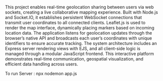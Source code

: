 This project enables real-time geolocation sharing between users via web sockets, creating a live collaborative mapping experience. Built with Node.js and Socket.IO, it establishes persistent WebSocket connections that transmit user coordinates to all connected clients. Leaflet.js is used to render the map interface, dynamically placing markers based on incoming location data. The application listens for geolocation updates through the browser’s native API and broadcasts each user’s coordinates with unique identifiers to ensure accurate tracking. The system architecture includes an Express server rendering views with EJS, and all client-side logic is managed through a modular JavaScript frontend. This interactive platform demonstrates real-time communication, geospatial visualization, and efficient data handling across users.

To run Server : npx nodemon app.js